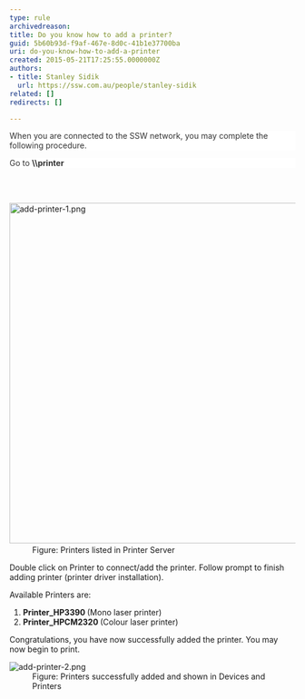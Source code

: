 ```yaml
---
type: rule
archivedreason: 
title: Do you know how to add a printer?
guid: 5b60b93d-f9af-467e-8d0c-41b1e37700ba
uri: do-you-know-how-to-add-a-printer
created: 2015-05-21T17:25:55.0000000Z
authors:
- title: Stanley Sidik
  url: https://ssw.com.au/people/stanley-sidik
related: []
redirects: []

---
```



<p style="padding&#58;0px;color&#58;#333333;background-color&#58;#ffffff;">​​When you are connected to the SSW network, you may complete the following procedure.</p><p style="padding&#58;0px;color&#58;#333333;background-color&#58;#ffffff;">Go to&#160;<strong style="margin&#58;0px;padding&#58;0px;">\\printer</strong></p>
<br><excerpt class='endintro'></excerpt><br>
<dl class="image"><dt>​<img src="/DesignandPresentation/RulestoBetterInterfacesGeneral/PublishingImages/add-printer-1.png" alt="add-printer-1.png" style="width&#58;600px;" /></dt><dd>Figure&#58; Printers listed in Printer Server</dd></dl><p class="p1">Double click on Printer to connect/add the printer. Follow prompt to finish adding printer (printer driver installation).</p><p class="p1">Available Printers are&#58;</p><ol class="ol1"><li class="li1"> 
      <strong>Printer_HP3390 </strong>(Mono laser printer)</li><li class="li1"> 
      <strong>Printer_HPCM2320 </strong>(Colour laser printer)</li></ol><p class="p1">Congratulations, you have now successfully added the printer. You may now begin to print.</p><dl class="image"><dt>​<img src="/DesignandPresentation/RulestoBetterInterfacesGeneral/PublishingImages/add-printer-2.png" alt="add-printer-2.png" /></dt><dd>Figure&#58; Printers successfully added and shown in Devices and Printers</dd></dl>


